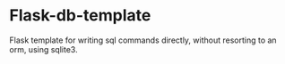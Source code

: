# Flask-db-template
Flask template for writing sql commands directly, without resorting to an orm, using sqlite3.
